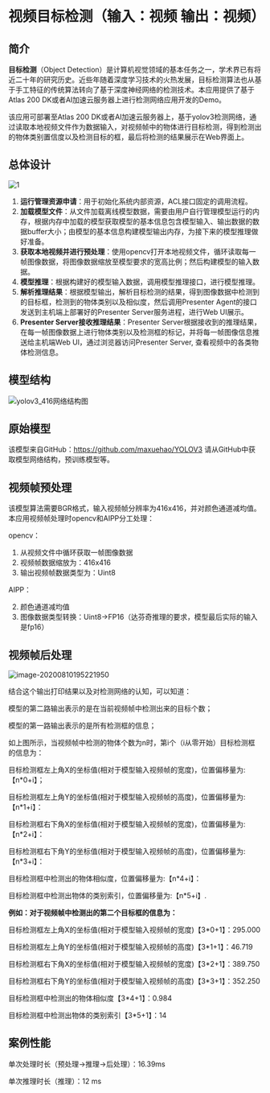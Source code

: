 # 视频目标检测（输入：视频 输出：视频）

## 简介

**目标检测**（Object Detection）是计算机视觉领域的基本任务之一，学术界已有将近二十年的研究历史。近些年随着深度学习技术的火热发展，目标检测算法也从基于手工特征的传统算法转向了基于深度神经网络的检测技术。本应用提供了基于Atlas 200 DK或者AI加速云服务器上进行检测网络应用开发的Demo。

该应用可部署至Atlas 200 DK或者AI加速云服务器上，基于yolov3检测网络，通过读取本地视频文件作为数据输入，对视频帧中的物体进行目标检测，得到检测出的物体类别置信度以及检测目标的框，最后将检测的结果展示在Web界面上。

## 总体设计

![1](C:\Users\Ly\Desktop\1.png)

1. **运行管理资源申请**：用于初始化系统内部资源，ACL接口固定的调用流程。
2. **加载模型文件**：从文件加载离线模型数据，需要由用户自行管理模型运行的内存，根据内存中加载的模型获取模型的基本信息包含模型输入、输出数据的数据buffer大小；由模型的基本信息构建模型输出内存，为接下来的模型推理做好准备。
3. **获取本地视频并进行预处理**：使用opencv打开本地视频文件，循环读取每一帧图像数据，将图像数据缩放至模型要求的宽高比例；然后构建模型的输入数据。
4. **模型推理**：根据构建好的模型输入数据，调用模型推理接口，进行模型推理。
5. **解析推理结果**：根据模型输出，解析目标检测的结果，得到图像数据中检测到的目标框，检测到的物体类别以及相似度，然后调用Presenter Agent的接口发送到主机端上部署好的Presenter Server服务进程，进行Web UI展示。
6. **Presenter Server接收推理结果**：Presenter Server根据接收到的推理结果，在每一帧图像数据上进行物体类别以及检测框的标记，并将每一帧图像信息推送给主机端Web Ul，通过浏览器访问Presenter Server, 查看视频中的各类物体检测信息。



## 模型结构

![yolov3_416网络结构图](C:\Users\Ly\Pictures\yolov3_416网络结构图.jpg)

## 原始模型

该模型来自GitHub：https://github.com/maxuehao/YOLOV3 请从GitHub中获取模型网络结构，预训练模型等。

## 视频帧预处理

该模型算法需要BGR格式，输入视频帧分辨率为416x416，并对颜色通道减均值。本应用视频帧处理时opencv和AIPP分工处理：

opencv：

1. 从视频文件中循环获取一帧图像数据
2. 视频帧数据缩放为：416x416
3. 输出视频帧数据类型为：Uint8



AIPP：

2. 颜色通道减均值
3. 图像数据类型转换：Uint8->FP16（达芬奇推理的要求，模型最后实际的输入是fp16）

## 视频帧后处理

![image-20200810195221950](C:\Users\Ly\AppData\Roaming\Typora\typora-user-images\image-20200810195221950.png)

结合这个输出打印结果以及对检测网络的认知，可以知道：

模型的第二路输出表示的是在当前视频帧中检测出来的目标个数；

模型的第一路输出表示的是所有检测框的信息；

如上图所示，当视频帧中检测的物体个数为n时，第i个（i从零开始）目标检测框的信息为：

目标检测框左上角X的坐标值(相对于模型输入视频帧的宽度)，位置偏移量为:【n*0+i】；

目标检测框左上角Y的坐标值(相对于模型输入视频帧的高度)，位置偏移量为:【n*1+i】：

目标检测框右下角X的坐标值(相对于模型输入视频帧的宽度)，位置偏移量为:【n*2+i】：

目标检测框右下角Y的坐标值(相对于模型输入视频帧的高度)，位置偏移量为:【n*3+i】：

目标检测框中检测出的物体相似度，位置偏移量为:【n*4+i】：

目标检测框中检测出物体的类别索引，位置偏移量为:【n*5+i】.

**例如：对于视频帧中检测出的第二个目标框的信息为：**

目标检测框左上角X的坐标值(相对于模型输入视频帧的宽度)【3*0+1】：295.000

目标检测框左上角Y的坐标值(相对于模型输入视频帧的高度)【3*1+1】：46.719

目标检测框右下角X的坐标值(相对于模型输入视频帧的宽度)【3*2+1】：389.750

目标检测框右下角Y的坐标值(相对于模型输入视频帧的高度)【3*3+1】：352.250

目标检测框中检测出的物体相似度【3*4+1】：0.984

目标检测框中检测出物体的类别索引【3*5+1】：14

## 案例性能

单次处理时长（预处理->推理->后处理）：16.39ms

单次推理时长（推理）：12 ms

